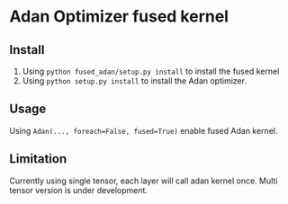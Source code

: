 # Adan Optimizer fused kernel

## Install
1. Using `python fused_adan/setup.py install` to install the fused kernel
2. Using `python setup.py install` to install the Adan optimizer.

## Usage
Using `Adan(..., foreach=False, fused=True)` enable fused Adan kernel.

## Limitation
Currently using single tensor, each layer will call adan kernel once.
Multi tensor version is under development.